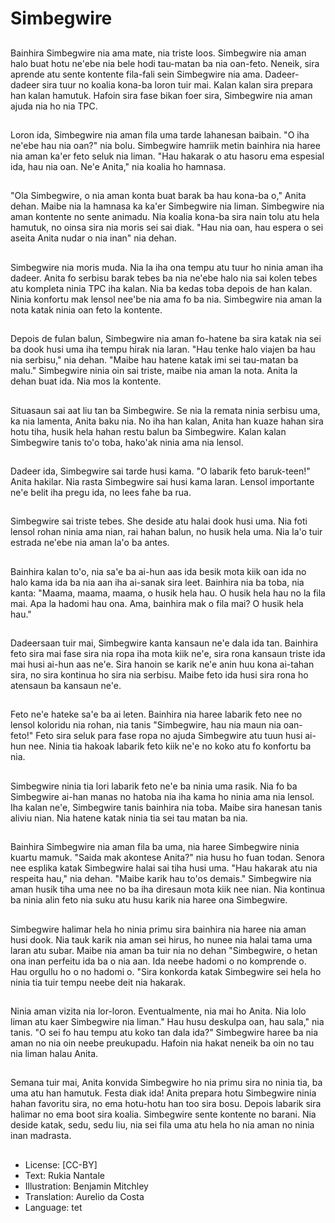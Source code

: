 # Simbegwire

##
Bainhira Simbegwire nia ama mate, nia triste loos. Simbegwire nia aman halo buat hotu ne'ebe nia bele hodi tau-matan ba nia oan-feto. Neneik, sira aprende atu sente kontente fila-fali sein Simbegwire nia ama. Dadeer-dadeer sira tuur no koalia kona-ba loron tuir mai. Kalan kalan sira prepara han kalan hamutuk. Hafoin sira fase bikan foer sira, Simbegwire nia aman ajuda nia ho nia TPC.

##
Loron ida, Simbegwire nia aman fila uma tarde lahanesan baibain. "O iha ne'ebe hau nia oan?" nia bolu. Simbegwire hamriik metin bainhira nia haree nia aman ka'er feto seluk nia liman. "Hau hakarak o atu hasoru ema espesial ida, hau nia oan. Ne'e Anita," nia koalia ho hamnasa.

##
"Ola Simbegwire, o nia aman konta buat barak ba hau kona-ba o," Anita dehan. Maibe nia la hamnasa ka ka'er Simbegwire nia liman. Simbegwire nia aman kontente no sente animadu. Nia koalia kona-ba sira nain tolu atu hela hamutuk, no oinsa sira nia moris sei sai diak. "Hau nia oan, hau espera o sei aseita Anita nudar o nia inan" nia dehan.

##
Simbegwire nia moris muda. Nia la iha ona tempu atu tuur ho ninia aman iha dadeer. Anita fo serbisu barak tebes ba nia ne'ebe halo nia sai kolen tebes atu kompleta ninia TPC iha kalan. Nia ba kedas toba depois de han kalan. Ninia konfortu mak lensol nee'be nia ama fo ba nia. Simbegwire nia aman la nota katak ninia oan feto la kontente.

##
Depois de fulan balun, Simbegwire nia aman fo-hatene ba sira katak nia sei ba dook husi uma iha tempu hirak nia laran. "Hau tenke halo viajen ba hau nia serbisu," nia dehan. "Maibe hau hatene katak imi sei tau-matan ba malu." Simbegwire ninia oin sai triste, maibe nia aman la nota. Anita la dehan buat ida. Nia mos la kontente.

##
Situasaun sai aat liu tan ba Simbegwire. Se nia la remata ninia serbisu uma, ka nia lamenta, Anita baku nia. No iha han kalan, Anita han kuaze hahan sira hotu tiha, husik hela hahan restu balun ba Simbegwire. Kalan kalan Simbegwire tanis to'o toba, hako'ak ninia ama nia lensol.

##
Dadeer ida, Simbegwire sai tarde husi kama. "O labarik feto baruk-teen!" Anita hakilar. Nia rasta Simbegwire sai husi kama laran. Lensol importante ne'e belit iha pregu ida, no lees fahe ba rua.

##
Simbegwire sai triste tebes. She deside atu halai dook husi uma. Nia foti lensol rohan ninia ama nian, rai hahan balun, no husik hela uma. Nia la'o tuir estrada ne'ebe nia aman la'o ba antes.

##
Bainhira kalan to'o, nia sa'e ba ai-hun aas ida besik mota kiik oan ida no halo kama ida ba nia aan iha ai-sanak sira leet. Bainhira nia ba toba, nia kanta: "Maama, maama, maama, o husik hela hau. O husik hela hau no la fila mai. Apa la hadomi hau ona. Ama, bainhira mak o fila mai? O husik hela hau."

##
Dadeersaan tuir mai, Simbegwire kanta kansaun ne'e dala ida tan. Bainhira feto sira mai fase sira nia ropa iha mota kiik ne'e, sira rona kansaun triste ida mai husi ai-hun aas ne'e. Sira hanoin se karik ne'e anin huu kona ai-tahan sira, no sira kontinua ho sira nia serbisu. Maibe feto ida husi sira rona ho atensaun ba kansaun ne'e.

##
Feto ne'e hateke sa'e ba ai leten. Bainhira nia haree labarik feto nee no lensol koloridu nia rohan, nia tanis "Simbegwire, hau nia maun nia oan-feto!" Feto sira seluk para fase ropa no ajuda Simbegwire atu tuun husi ai-hun nee. Ninia tia hakoak labarik feto kiik ne'e no koko atu fo konfortu ba nia.

##
Simbegwire ninia tia lori labarik feto ne'e ba ninia uma rasik. Nia fo ba Simbegwire ai-han manas no hatoba nia iha kama ho ninia ama nia lensol. Iha kalan ne'e, Simbegwire tanis bainhira nia toba. Maibe sira hanesan tanis aliviu nian. Nia hatene katak ninia tia sei tau matan ba nia.

##
Bainhira Simbegwire nia aman fila ba uma, nia haree Simbegwire ninia kuartu mamuk. "Saida mak akontese Anita?" nia husu ho fuan todan. Senora nee esplika katak Simbegwire halai sai tiha husi uma. "Hau hakarak atu nia respeita hau," nia dehan. "Maibe karik hau to'os demais." Simbegwire nia aman husik tiha uma nee no ba iha diresaun mota kiik nee nian. Nia kontinua ba ninia alin feto nia suku atu husu karik nia haree ona Simbegwire.

##
Simbegwire halimar hela ho ninia primu sira bainhira nia haree nia aman husi dook. Nia tauk karik nia aman sei hirus, ho nunee nia halai tama uma laran atu subar. Maibe nia aman ba tuir nia no dehan "Simbegwire, o hetan ona inan perfeitu ida ba o nia aan. Ida neebe hadomi o no komprende o. Hau orgullu ho o no hadomi o. "Sira konkorda katak Simbegwire sei hela ho ninia tia tuir tempu neebe deit nia hakarak.

##
Ninia aman vizita nia lor-loron. Eventualmente, nia mai ho Anita. Nia lolo liman atu kaer Simbegwire nia liman." Hau husu deskulpa oan, hau sala," nia tanis. "O sei fo hau tempu atu koko tan dala ida?" Simbegwire haree ba nia aman no nia oin neebe preukupadu. Hafoin nia hakat neneik ba oin no tau nia liman halau Anita.

##
Semana tuir mai, Anita konvida Simbegwire ho nia primu sira no ninia tia, ba uma atu han hamutuk. Festa diak ida! Anita prepara hotu Simbegwire ninia hahan favoritu sira, no ema hotu-hotu han too sira bosu. Depois labarik sira halimar no ema boot sira koalia. Simbegwire sente kontente no barani. Nia deside katak, sedu, sedu liu, nia sei fila uma atu hela ho nia aman no ninia inan madrasta.

##
* License: [CC-BY]
* Text: Rukia Nantale
* Illustration: Benjamin Mitchley
* Translation: Aurelio da Costa
* Language: tet

